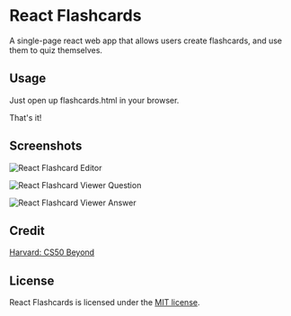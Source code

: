 # React Flashcards

A single-page react web app that allows users create flashcards, and use them to quiz themselves.

## Usage

Just open up flashcards.html in your browser.

That's it!

## Screenshots

![React Flashcard Editor](https://i.imgur.com/wzJgQFl.png)

![React Flashcard Viewer Question](https://i.imgur.com/kZGXTDD.png)

![React Flashcard Viewer Answer](https://i.imgur.com/bq2Iofc.png)

## Credit

[Harvard: CS50 Beyond](https://cs50.harvard.edu/beyond/)

## License

React Flashcards is licensed under the [MIT license](https://github.com/danrneal/react-flashcards/blob/master/LICENSE).
